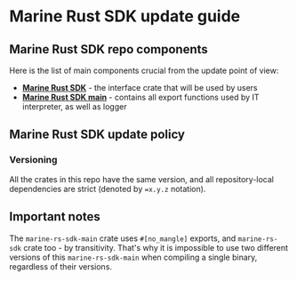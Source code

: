 # Marine Rust SDK update guide

## Marine Rust SDK repo components

Here is the list of main components crucial from the update point of view:

* [**Marine Rust SDK**](./) - the interface crate that will be used by users
* [**Marine Rust SDK main**](./crates/main) - contains all export functions used by IT interpreter, as well as logger

## Marine Rust SDK update policy

### Versioning

All the crates in this repo have the same version, and all repository-local dependencies are strict (denoted by `=x.y.z` notation). 

## Important notes

The `marine-rs-sdk-main` crate uses `#[no_mangle]` exports, and `marine-rs-sdk` crate too - by transitivity. That's why it is impossible to use two different versions of this `marine-rs-sdk-main` when compiling a single binary, regardless of their versions.

